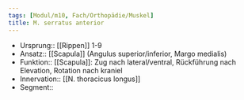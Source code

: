 ```yaml
---
tags: [Modul/m10, Fach/Orthopädie/Muskel]
title: M. serratus anterior
---
```

- Ursprung:: [[Rippen]] 1-9
- Ansatz:: [[Scapula]] (Angulus superior/inferior, Margo medialis)
- Funktion:: [[Scapula]]: Zug nach lateral/ventral, Rückführung nach Elevation, Rotation nach kraniel
- Innervation:: [[N. thoracicus longus]]
- Segment:: 